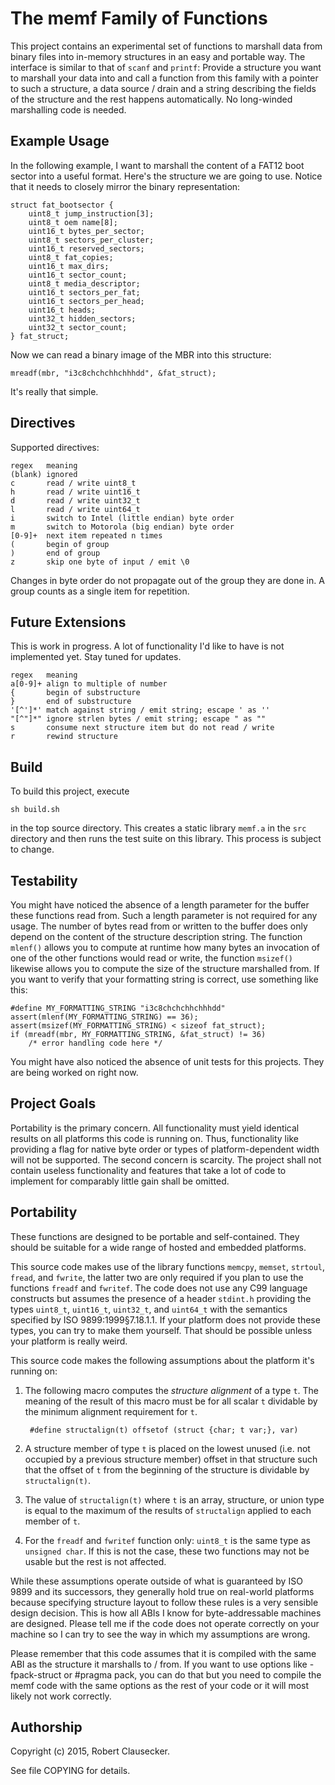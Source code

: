 The memf Family of Functions
============================

This project contains an experimental set of functions to marshall data
from binary files into in-memory structures in an easy and portable way.
The interface is similar to that of `scanf` and `printf`: Provide a
structure you want to marshall your data into and call a function from
this family with a pointer to such a structure, a data source / drain
and a string describing the fields of the structure and the rest happens
automatically. No long-winded marshalling code is needed.

Example Usage
-------------

In the following example, I want to marshall the content of a FAT12 boot
sector into a useful format. Here's the structure we are going to use.
Notice that it needs to closely mirror the binary representation:

    struct fat_bootsector {
        uint8_t jump_instruction[3];
        uint8_t oem name[8];
        uint16_t bytes_per_sector;
        uint8_t sectors_per_cluster;
        uint16_t reserved_sectors;
        uint8_t fat_copies;
        uint16_t max_dirs;
        uint16_t sector_count;
        uint8_t media_descriptor;
        uint16_t sectors_per_fat;
        uint16_t sectors_per_head;
        uint16_t heads;
        uint32_t hidden_sectors;
        uint32_t sector_count;
    } fat_struct;

Now we can read a binary image of the MBR into this structure:

    mreadf(mbr, "i3c8chchchhchhhdd", &fat_struct);

It's really that simple.

Directives
----------

Supported directives:

    regex   meaning
    (blank) ignored
    c       read / write uint8_t
    h       read / write uint16_t
    d       read / write uint32_t
    l       read / write uint64_t
    i       switch to Intel (little endian) byte order
    m       switch to Motorola (big endian) byte order
    [0-9]+  next item repeated n times
    (       begin of group
    )       end of group
    z       skip one byte of input / emit \0

Changes in byte order do not propagate out of the group they are done in.
A group counts as a single item for repetition.

Future Extensions
-----------------

This is work in progress. A lot of functionality I'd like to have is not
implemented yet. Stay tuned for updates.

    regex   meaning
    a[0-9]+ align to multiple of number
    {       begin of substructure
    }       end of substructure
    '[^']*' match against string / emit string; escape ' as ''
    "[^"]*" ignore strlen bytes / emit string; escape " as ""
    s       consume next structure item but do not read / write
    r       rewind structure

Build
-----

To build this project, execute

    sh build.sh

in the top source directory. This creates a static library `memf.a` in
the `src` directory and then runs the test suite on this library. This
process is subject to change.

Testability
-----------

You might have noticed the absence of a length parameter for the buffer
these functions read from. Such a length parameter is not required for
any usage. The number of bytes read from or written to the buffer does
only depend on the content of the structure description string. The
function `mlenf()` allows you to compute at runtime how many bytes an
invocation of one of the other functions would read or write, the
function `msizef()` likewise allows you to compute the size of the
structure marshalled from. If you want to verify that your formatting
string is correct, use something like this:

    #define MY_FORMATTING_STRING "i3c8chchchhchhhdd"
    assert(mlenf(MY_FORMATTING_STRING) == 36);
    assert(msizef(MY_FORMATTING_STRING) < sizeof fat_struct);
    if (mreadf(mbr, MY_FORMATTING_STRING, &fat_struct) != 36)
        /* error handling code here */

You might have also noticed the absence of unit tests for this projects.
They are being worked on right now.

Project Goals
-------------

Portability is the primary concern. All functionality must yield
identical results on all platforms this code is running on. Thus,
functionality like providing a flag for native byte order or types of
platform-dependent width will not be supported. The second concern is
scarcity. The project shall not contain useless functionality and
features that take a lot of code to implement for comparably little gain
shall be omitted.

Portability
-----------

These functions are designed to be portable and self-contained. They
should be suitable for a wide range of hosted and embedded platforms.

This source code makes use of the library functions `memcpy`, `memset`,
`strtoul`, `fread`, and `fwrite`, the latter two are only required if
you plan to use the functions `freadf` and `fwritef`. The code does not
use any C99 language constructs but assumes the presence of a header
`stdint.h` providing the types `uint8_t`, `uint16_t`, `uint32_t`, and
`uint64_t` with the semantics specified by ISO 9899:1999§7.18.1.1. If
your platform does not provide these types, you can try to make them
yourself. That should be possible unless your platform is really weird.

This source code makes the following assumptions about the platform it's
running on:

1. The following macro computes the *structure alignment* of a type `t`.
   The meaning of the result of this macro must be for all scalar `t`
   dividable by the minimum alignment requirement for `t`.

        #define structalign(t) offsetof (struct {char; t var;}, var)

2. A structure member of type `t` is placed on the lowest unused (i.e.
   not occupied by a previous structure member) offset in that structure
   such that the offset of `t` from the beginning of the structure is
   dividable by `structalign(t)`.

3. The value of `structalign(t)` where `t` is an array, structure, or
   union type is equal to the maximum of the results of `structalign`
   applied to each member of `t`.

4. For the `freadf` and `fwritef` function only: `uint8_t` is the same
   type as `unsigned char`. If this is not the case, these two functions
   may not be usable but the rest is not affected.

While these assumptions operate outside of what is guaranteed by
ISO 9899 and its successors, they generally hold true on real-world
platforms because specifying structure layout to follow these rules is
a very sensible design decision. This is how all ABIs I know for
byte-addressable machines are designed. Please tell me if the code does
not operate correctly on your machine so I can try to see the way in
which my assumptions are wrong.

Please remember that this code assumes that it is compiled with the same
ABI as the structure it marshalls to / from. If you want to use options
like -fpack-struct or #pragma pack, you can do that but you need to
compile the memf code with the same options as the rest of your code or
it will most likely not work correctly.

Authorship
----------

Copyright (c) 2015, Robert Clausecker.

See file COPYING for details.
